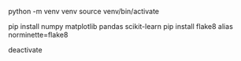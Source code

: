 python -m venv venv
source venv/bin/activate

pip install numpy matplotlib pandas scikit-learn
pip install flake8
alias norminette=flake8

deactivate
